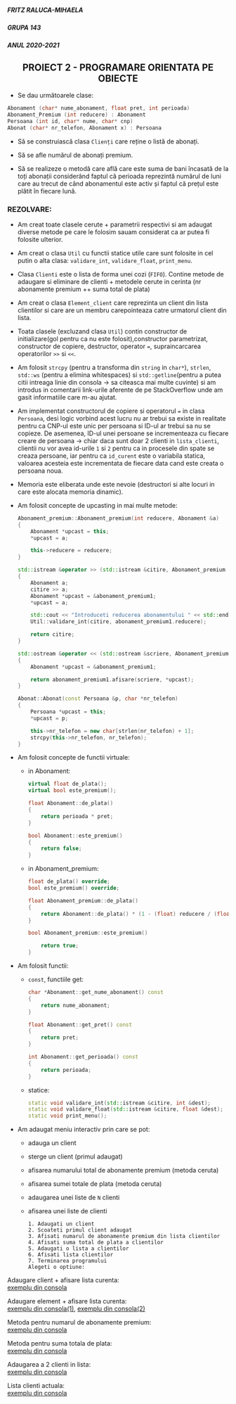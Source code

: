 ##### FRITZ RALUCA-MIHAELA 
##### GRUPA 143
##### ANUL 2020-2021
## <center> PROIECT 2 - PROGRAMARE ORIENTATA PE OBIECTE </center>

- Se dau următoarele clase:
```c++
Abonament (char* nume_abonament, float pret, int perioada)
Abonament_Premium (int reducere) : Abonament
Persoana (int id, char* nume, char* cnp)
Abonat (char* nr_telefon, Abonament x) : Persoana
```
- Să se construiască clasa `Clienți` care reține o listă de abonați. 
  
- Să se afle numărul de abonați premium. 
  
- Să se realizeze o metodă care află care este suma de bani încasată de la toți abonații considerând faptul că perioada reprezintă numărul de luni care au trecut de când abonamentul este activ și faptul că prețul este plătit în fiecare lună.

### REZOLVARE:

- Am creat toate clasele cerute + parametrii respectivi si am adaugat diverse metode pe care le folosim sauam considerat ca ar putea fi folosite ulterior.
  
- Am creat o clasa `Util` cu functii statice utile care sunt folosite in cel putin o alta clasa: `validare_int`, `validare_float`, `print_menu`.
  
- Clasa `Clienti` este o lista de forma unei cozi (`FIFO`). Contine metode de adaugare si eliminare de clienti + metodele cerute in cerinta (nr abonamente premium ++ suma total de plata)
  
- Am creat o clasa `Element_client` care reprezinta un client din lista clientilor si care are un membru carepointeaza catre urmatorul client din lista.
  
- Toata clasele (excluzand clasa `Util`) contin constructor de initializare(gol pentru ca nu este folosit),constructor parametrizat, constructor de copiere, destructor, operator `=`, supraincarcarea operatorilor `>>` si `<<`.
  
- Am folosit `strcpy` (pentru a transforma din `string` in `char*`), `strlen`, `std::ws` (pentru a elimina whitespaces) si `std::getline`(pentru a putea citii intreaga linie din consola -> sa citeasca mai multe cuvinte) si am introdus in comentarii link-urile aferente de pe StackOverflow unde am gasit informatiile care m-au ajutat.
  
- Am implementat constructorul de copiere si operatorul `=` in clasa `Persoana`, desi logic vorbind acest lucru nu ar trebui sa existe in realitate pentru ca CNP-ul este unic per persoana si ID-ul ar trebui sa nu se copieze. De asemenea, ID-ul unei persoane se incrementeaza cu fiecare creare de persoana -> chiar daca sunt doar 2 clienti in `lista_clienti`, clientii nu vor avea id-urile `1` si `2` pentru ca in procesele din spate se creaza persoane, iar pentru ca `id_curent` este o variabila statica, valoarea acesteia este incrementata de fiecare data cand este creata o persoana noua.
  
- Memoria este eliberata unde este nevoie (destructori si alte locuri in care este alocata memoria dinamic).
  
- Am folosit concepte de upcasting in mai multe metode:

    ```cpp
    Abonament_premium::Abonament_premium(int reducere, Abonament &a)
    {
        Abonament *upcast = this;
        *upcast = a;

        this->reducere = reducere;
    }
    ```

    ```cpp
    std::istream &operator >> (std::istream &citire, Abonament_premium &abonament_premium1)
    {
        Abonament a;
        citire >> a;
        Abonament *upcast = &abonament_premium1;
        *upcast = a;

        std::cout << "Introduceti reducerea abonamentului " << std::endl;
        Util::validare_int(citire, abonament_premium1.reducere);

        return citire;
    }
    ```

    ```cpp
    std::ostream &operator << (std::ostream &scriere, Abonament_premium &abonament_premium1)
    {
        Abonament *upcast = &abonament_premium1;
    
        return abonament_premium1.afisare(scriere, *upcast);
    }
    ```
    
    ```cpp
    Abonat::Abonat(const Persoana &p, char *nr_telefon)
    {
        Persoana *upcast = this;
        *upcast = p;
    
        this->nr_telefon = new char[strlen(nr_telefon) + 1];
        strcpy(this->nr_telefon, nr_telefon);
    }
    ```

- Am folosit concepte de functii virtuale:
  - in Abonament:
    ```cpp
    virtual float de_plata();
    virtual bool este_premium();
    ```
    ```cpp
    float Abonament::de_plata()
    {
        return perioada * pret;
    }

    bool Abonament::este_premium()
    {
        return false;
    }
    ```
  - in Abonament_premium:
    ```cpp
    float de_plata() override;
    bool este_premium() override;
    ```
    ```cpp
    float Abonament_premium::de_plata()
    {
        return Abonament::de_plata() * (1 - (float) reducere / (float) 100);
    }

    bool Abonament_premium::este_premium()

        return true;
    }
    ```
- Am folosit functii:
  - `const`, functiile get:
    ```cpp
    char *Abonament::get_nume_abonament() const
    {
        return nume_abonament;
    }

    float Abonament::get_pret() const
    {
        return pret;
    }

    int Abonament::get_perioada() const
    {
        return perioada;
    }
    ```
  - statice:
    ```cpp
    static void validare_int(std::istream &citire, int &dest);
    static void validare_float(std::istream &citire, float &dest);
    static void print_menu();
    ```
- Am adaugat meniu interactiv prin care se pot:
  - adauga un client
  - sterge un client (primul adaugat)
  - afisarea numarului total de abonamente premium (metoda ceruta)
  - afisarea sumei totale de plata (metoda ceruta)
  - adaugarea unei liste de `N` clienti
  - afisarea unei liste de clienti

    ```
    1. Adaugati un client
    2. Scoateti primul client adaugat
    3. Afisati numarul de abonamente premium din lista clientilor
    4. Afisati suma total de plata a clientilor
    5. Adaugati o lista a clientilor
    6. Afisati lista clientilor
    7. Terminarea programului
    Alegeti o optiune:
    ```
Adaugare client + afisare lista curenta:  
[exemplu din consola](https://gcdnb.pbrd.co/images/Lt1J587MkRn6.png?o=1)

Adaugare element + afisare lista curenta:  
[exemplu din consola(1)](https://gcdnb.pbrd.co/images/ZaRX1Mi88Qzy.png?o=1), [exemplu din consola(2)](https://gcdnb.pbrd.co/images/rbu7ABCkvHbb.png?o=1)

Metoda pentru numarul de abonamente premium:  
[exemplu din consola](https://gcdnb.pbrd.co/images/0kKjfGpbMNvX.png?o=1)

Metoda pentru suma totala de plata:  
[exemplu din consola](https://gcdnb.pbrd.co/images/ndj2FTonNPXk.png?o=1)

Adaugarea a 2 clienti in lista:  
[exemplu din consola](https://gcdnb.pbrd.co/images/sLZ5z5RuwArL.png?o=1)

Lista clienti actuala:  
[exemplu din consola](https://gcdnb.pbrd.co/images/tAhuNmEdfLOf.png?o=1)